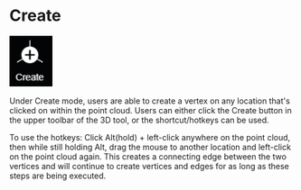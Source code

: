 # Create

![hotkey: hold Alt](../.gitbook/assets/create-button.png)

Under Create mode, users are able to create a vertex on any location that's clicked on within the point cloud. Users can either click the Create button in the upper toolbar of the 3D tool, or the shortcut/hotkeys can be used.   
  
To use the hotkeys: Click Alt\(hold\) + left-click anywhere on the point cloud, then while still holding Alt, drag the mouse to another location and left-click on the point cloud again. This creates a connecting edge between the two vertices and will continue to create vertices and edges for as long as these steps are being executed.


